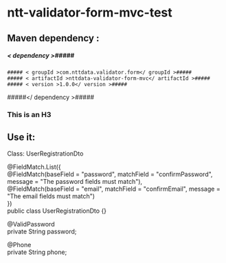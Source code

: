# ntt-validator-form-mvc-test


## Maven dependency :  
##### < dependency >#####  
    ##### < groupId >com.nttdata.validator.form</ groupId >#####  
    ##### < artifactId >nttdata-validator-form-mvc</ artifactId >#####  
    ##### < version >1.0.0</ version >#####  
#####</ dependency >#####  

### This is an H3 ######

## Use it:

Class: UserRegistrationDto  

@FieldMatch.List({  
        @FieldMatch(baseField = "password", matchField = "confirmPassword", message = "The password fields must match"),  
        @FieldMatch(baseField = "email", matchField = "confirmEmail", message = "The email fields must match")  
})  
public class UserRegistrationDto {}  


@ValidPassword  
private String password;  

@Phone  
private String phone;  

